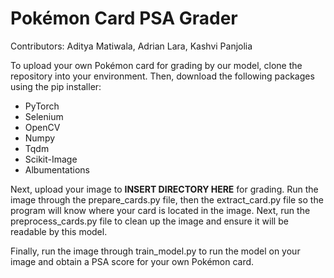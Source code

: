# Pokémon Card PSA Grader

Contributors: Aditya Matiwala, Adrian Lara, Kashvi Panjolia

To upload your own Pokémon card for grading by our model, clone the repository into your environment. Then, download the following packages using the pip installer:

* PyTorch
* Selenium
* OpenCV
* Numpy
* Tqdm
* Scikit-Image
* Albumentations

Next, upload your image to **INSERT DIRECTORY HERE** for grading. Run the image through the prepare_cards.py file, then the extract_card.py file so the program will know where your card is located in the image. Next, run the preprocess_cards.py file to clean up the image and ensure it will be readable by this model.


Finally, run the image through train_model.py to run the model on your image and obtain a PSA score for your own Pokémon card.

